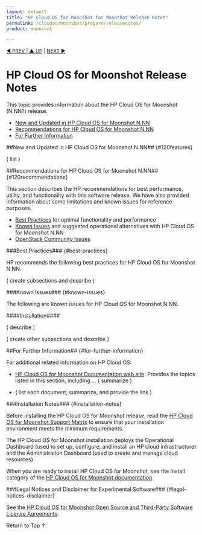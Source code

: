 ```yaml
---
layout: default
title: "HP Cloud OS for Moonshot for Moonshot Release Notes"
permalink: /cloudos/moonshot/prepare/releasenotes/
product: moonshot

---
```



<script>

function PageRefresh {
onLoad="window.refresh"
}

PageRefresh();

</script>


<p style="font-size: small;"> <a href="/cloudos/moonshot/prepare/">&#9664; PREV | <a href="/cloudos/moonshot/prepare/">&#9650; UP</a> | <a href="/cloudos/moonshot/prepare/supportmatrix/">NEXT &#9654;</a> </p>

# HP Cloud OS for Moonshot Release Notes

This topic provides information about the HP Cloud OS for Moonshot (N.NN?) release.

* [New and Updated in HP Cloud OS for Moonshot N.NN](#120features)
* [Recommendations for HP Cloud OS for Moonshot N.NN](#120recommendations)
* [For Further Information](#for-further-information)

##New and Updated in HP Cloud OS for Moonshot N.NN## {#120features}

( list )

##Recommendations for HP Cloud OS for Moonshot N.NN## {#120recommendations}

This section describes the HP recommendations for best performance, utility, and functionality with this software release. We have also provided information about some limitations and known issues for reference purposes.   

* [Best Practices](#best-practices) for optimal functionality and performance
* [Known Issues](#known-issues) and suggested operational alternatives with HP Cloud OS for Moonshot N.NN
* [OpenStack Community Issues](#openstack-community-issues)

###Best Practices### {#best-practices} 

HP recommends the following best practices for HP Cloud OS for Moonshot N.NN.

( create subsections and describe )

###Known Issues### {#known-issues}

The following are known issues for HP Cloud OS for Moonshot N.NN.

####Installation####

( describe ) 

( create other subsections and describe ) 


##For Further Information## {#for-further-information}

For additional related information on HP Cloud OS:

* [HP Cloud OS for Moonshot Documentation web site](/cloudos/moonshot/): Provides the topics listed in this section, including ... ( summarize ) 

* ( list each document, summarize, and provide the link ) 

###Installation Notes### {#installation-notes}

Before installing the HP Cloud OS for Moonshot release, read the [HP Cloud OS for Moonshot Support Matrix](/cloudos/moonshot/prepare/supportmatrix/) to ensure that your installation environment meets the minimum requirements.

The HP Cloud OS for Moonshot installation deploys the Operational Dashboard (used to set up, configure, and install an HP cloud infrastructure) and the Administration Dashboard (used to create and manage cloud resources). 

When you are ready to install HP Cloud OS for Moonshot, see the Install category of the [HP Cloud OS for Moonshot documentation](http://docs.hpcloud.com/cloudos/moonshot/install/).

###Legal Notices and Disclaimer for Experimental Software### {#legal-notices-disclaimer}

See the [HP Cloud OS for Moonshot Open Source and Third-Party Software License Agreements](/cloudos/moonshot/os-3rd-party-license-agreements/).

<a href="#top" style="padding:14px 0px 14px 0px; text-decoration: none;"> Return to Top &#8593; </a>

